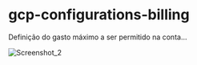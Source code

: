 # gcp-configurations-billing

Definição do gasto máximo a ser permitido na conta...

![Screenshot_2](https://user-images.githubusercontent.com/21065792/205469860-ff91744b-b8cd-40ac-81ca-d4bc53fcd9b4.jpg)
